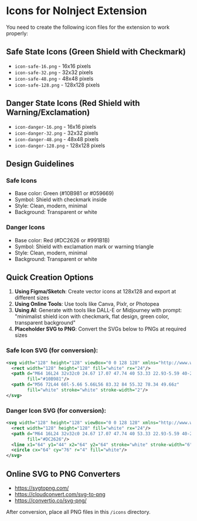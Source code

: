 # Icons for NoInject Extension

You need to create the following icon files for the extension to work properly:

## Safe State Icons (Green Shield with Checkmark)
- `icon-safe-16.png` - 16x16 pixels
- `icon-safe-32.png` - 32x32 pixels
- `icon-safe-48.png` - 48x48 pixels
- `icon-safe-128.png` - 128x128 pixels

## Danger State Icons (Red Shield with Warning/Exclamation)
- `icon-danger-16.png` - 16x16 pixels
- `icon-danger-32.png` - 32x32 pixels
- `icon-danger-48.png` - 48x48 pixels
- `icon-danger-128.png` - 128x128 pixels

## Design Guidelines

### Safe Icons
- Base color: Green (#10B981 or #059669)
- Symbol: Shield with checkmark inside
- Style: Clean, modern, minimal
- Background: Transparent or white

### Danger Icons
- Base color: Red (#DC2626 or #991B1B)
- Symbol: Shield with exclamation mark or warning triangle
- Style: Clean, modern, minimal
- Background: Transparent or white

## Quick Creation Options

1. **Using Figma/Sketch**: Create vector icons at 128x128 and export at different sizes
2. **Using Online Tools**: Use tools like Canva, Pixlr, or Photopea
3. **Using AI**: Generate with tools like DALL-E or Midjourney with prompt: "minimalist shield icon with checkmark, flat design, green color, transparent background"
4. **Placeholder SVG to PNG**: Convert the SVGs below to PNGs at required sizes

### Safe Icon SVG (for conversion):
```svg
<svg width="128" height="128" viewBox="0 0 128 128" xmlns="http://www.w3.org/2000/svg">
  <rect width="128" height="128" fill="white" rx="24"/>
  <path d="M64 16L24 32v32c0 24.67 17.07 47.74 40 53.33 22.93-5.59 40-28.66 40-53.33V32L64 16z"
        fill="#10B981"/>
  <path d="M56 72L44 60l-5.66 5.66L56 83.32 84 55.32 78.34 49.66z"
        fill="white" stroke="white" stroke-width="2"/>
</svg>
```

### Danger Icon SVG (for conversion):
```svg
<svg width="128" height="128" viewBox="0 0 128 128" xmlns="http://www.w3.org/2000/svg">
  <rect width="128" height="128" fill="white" rx="24"/>
  <path d="M64 16L24 32v32c0 24.67 17.07 47.74 40 53.33 22.93-5.59 40-28.66 40-53.33V32L64 16z"
        fill="#DC2626"/>
  <line x1="64" y1="44" x2="64" y2="64" stroke="white" stroke-width="6" stroke-linecap="round"/>
  <circle cx="64" cy="76" r="4" fill="white"/>
</svg>
```

## Online SVG to PNG Converters
- https://svgtopng.com/
- https://cloudconvert.com/svg-to-png
- https://convertio.co/svg-png/

After conversion, place all PNG files in this `/icons` directory.
